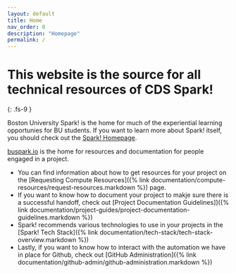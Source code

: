 ```yaml
---
layout: default
title: Home
nav_order: 0
description: "Homepage"
permalink: /
---
```


# This website is the source for all technical resources of CDS Spark!
{: .fs-9 }

Boston University Spark! is the home for much of the experiential learning opportunies for BU students. If you want to learn more about Spark! itself, you should check out the [Spark! Homepage](https://www.bu.edu/spark/).

[buspark.io](https://buspark.io) is the home for resources and documentation for people engaged in a project.

* You can find information about how to get resources for your project on the [Requesting Compute Resources]({% link documentation/compute-resources/request-resources.markdown %}) page.
* If you want to know how to document your project to makje sure there is a successful handoff, check out [Project Documentation Guidelines]]({% link documentation/project-guides/project-documentation-guidelines.markdown %})
* Spark! recommends various technologies to use in your projects in the [Spark! Tech Stack]({% link documentation/tech-stack/tech-stack-overview.markdown %})
* Lastly, if you want to know how to interact with the automation we have in place for Github, check out [GitHub Administration]({% link documentation/github-admin/github-administration.markdown %})


<!-- 1. Add Just the Docs to your Jekyll site's `_config.yml` as a [remote theme](https://blog.github.com/2017-11-29-use-any-theme-with-github-pages/)

```yaml
remote_theme: just-the-docs/just-the-docs
```

<small>You must have GitHub Pages enabled on your repo, one or more Markdown files, and a `_config.yml` file. [See an example repository](https://github.com/pmarsceill/jtd-remote)</small> -->

<!-- ### Local installation: Use the gem-based theme

1. Install the Ruby Gem
  ```bash
  $ gem install just-the-docs
  ```
  ```yaml
  # .. or add it to your your Jekyll site’s Gemfile
  gem "just-the-docs"
  ```

2. Add Just the Docs to your Jekyll site’s `_config.yml`
  ```yaml
  theme: "just-the-docs"
  ```

3. _Optional:_ Initialize search data (creates `search-data.json`)
  ```bash
  $ bundle exec just-the-docs rake search:init
  ```

3. Run you local Jekyll server
  ```bash
  $ jekyll serve
  ```
  ```bash
  # .. or if you're using a Gemfile (bundler)
  $ bundle exec jekyll serve
  ``` -->